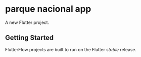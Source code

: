 # parque nacional app

A new Flutter project.

## Getting Started

FlutterFlow projects are built to run on the Flutter _stable_ release.
